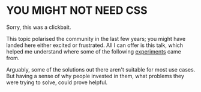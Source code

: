 # YOU MIGHT NOT NEED CSS

Sorry, this was a clickbait.

This topic polarised the community in the last few years; you might have landed here either excited or frustrated. All I can offer is this talk, which helped me understand where some of the following [experiments](https://github.com/MicheleBertoli/css-in-js) came from.

Arguably, some of the solutions out there aren't suitable for most use cases. But having a sense of why people invested in them, what problems they were trying to solve, could prove helpful.
